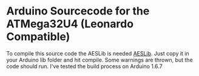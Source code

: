 # Arduino Sourcecode for the ATMega32U4 (Leonardo Compatible)

To compile this source code the AESLib is needed [AESLib](https://github.com/DavyLandman/AESLib). Just copy it in your Arduino lib folder and hit compile.
Some warnings are thrown, but the code should run. I've tested the build process on Arduino 1.6.7